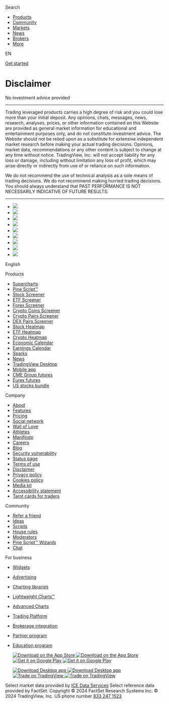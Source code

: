  

[](https://www.tradingview.com/)

Search

* [Products](https://www.tradingview.com/chart/)
* [Community](https://www.tradingview.com/ideas/)
* [Markets](https://www.tradingview.com/markets/)
* [News](https://www.tradingview.com/news/)
* [Brokers](https://www.tradingview.com/brokers/)
* [More](https://www.tradingview.com/support/)

EN 

[Get started](https://www.tradingview.com/pricing/?source=header_go_pro_button&feature=start_free_trial)

Disclaimer
==========

No investment advice provided


---------------------------------

Trading leveraged products carries a high degree of risk and you could lose more than your initial deposit. Any opinions, chats, messages, news, research, analyses, prices, or other information contained on this Website are provided as general market information for educational and entertainment purposes only, and do not constitute investment advice. The Website should not be relied upon as a substitute for extensive independent market research before making your actual trading decisions. Opinions, market data, recommendations or any other content is subject to change at any time without notice. TradingView, Inc. will not accept liability for any loss or damage, including without limitation any loss of profit, which may arise directly or indirectly from use of or reliance on such information.

We do not recommend the use of technical analysis as a sole means of trading decisions. We do not recommend making hurried trading decisions. You should always understand that PAST PERFORMANCE IS NOT NECESSARILY INDICATIVE OF FUTURE RESULTS.

 

* * *

[](https://www.tradingview.com/)

* [![](/static/bundles/ui-lib/icons/28px-filled/social-icons/x-twitter-color-off.svg)](https://twitter.com/tradingview/)
* [![](/static/bundles/ui-lib/icons/28px-filled/social-icons/facebook-color-off.svg)](https://www.facebook.com/tradingview/)
* [![](/static/bundles/ui-lib/icons/28px-filled/social-icons/youtube-color-off.svg)](https://www.youtube.com/@TradingView)
* [![](/static/bundles/ui-lib/icons/28px-filled/social-icons/instagram-color-off.svg)](https://www.instagram.com/tradingview/)
* [![](/static/bundles/ui-lib/icons/28px-filled/social-icons/telegram-color-off.svg)](https://t.me/tradingview/)
* [![](/static/bundles/ui-lib/icons/28px-filled/social-icons/tiktok-color-off.svg)](https://www.tiktok.com/@tradingview/)
* [![](/static/bundles/ui-lib/icons/28px-filled/social-icons/reddit-color-off.svg)](https://www.reddit.com/r/TradingView/)
* [![](/static/bundles/ui-lib/icons/28px-filled/social-icons/discord-color-off.svg)](https://discord.com/invite/tradingview-641192799211094016)
* [![](/static/bundles/ui-lib/icons/28px-filled/social-icons/linkedin-color-off.svg)](https://www.linkedin.com/company/tradingview/)

English

Products

* [Supercharts](https://www.tradingview.com/chart/)
* [Pine Script™](https://www.tradingview.com/pine-script-docs/)
* [Stock Screener](https://www.tradingview.com/screener/)
* [ETF Screener](https://www.tradingview.com/etf-screener/)
* [Forex Screener](https://www.tradingview.com/forex-screener/)
* [Crypto Coins Screener](https://www.tradingview.com/crypto-coins-screener/)
* [Crypto Pairs Screener](https://www.tradingview.com/crypto-screener/)
* [DEX Pairs Screener](https://www.tradingview.com/dex-screener/)
* [Stock Heatmap](https://www.tradingview.com/heatmap/stock/)
* [ETF Heatmap](https://www.tradingview.com/heatmap/etf/)
* [Crypto Heatmap](https://www.tradingview.com/heatmap/crypto/)
* [Economic Calendar](https://www.tradingview.com/economic-calendar/)
* [Earnings Calendar](https://www.tradingview.com/markets/stocks-usa/earnings/)
* [Sparks](https://www.tradingview.com/sparks/)
* [News](https://www.tradingview.com/news/)
* [TradingView Desktop](https://www.tradingview.com/desktop/)
* [Mobile app](https://www.tradingview.com/mobile/)
* [CME Group futures](https://www.tradingview.com/cme/)
* [Eurex futures](https://www.tradingview.com/eurex/)
* [US stocks bundle](https://www.tradingview.com/us-markets-bundle/)

Company

* [About](https://www.tradingview.com/about/)
* [Features](https://www.tradingview.com/features/)
* [Pricing](https://www.tradingview.com/pricing/?source=footer&feature=pricing)
* [Social network](https://www.tradingview.com/social-network/)
* [Wall of Love](https://www.tradingview.com/wall-of-love/)
* [Athletes](https://www.tradingview.com/athletes/)
* [Manifesto](https://www.tradingview.com/manifesto/)
* [Careers](https://www.tradingview.com/careers/)
* [Blog](https://www.tradingview.com/blog/en/)
* [Security vulnerability](https://www.tradingview.com/bounty/)
* [Status page](https://status.tradingview.com/)
* [Terms of use](https://www.tradingview.com/policies/)
* [Disclaimer](https://www.tradingview.com/disclaimer/)
* [Privacy policy](https://www.tradingview.com/privacy-policy/)
* [Cookies policy](https://www.tradingview.com/cookies-policy/)
* [Media kit](https://www.tradingview.com/media-kit/)
* [Accessibility statement](https://www.tradingview.com/accessibility/)
* [Tarot cards for traders](https://www.tradingview.com/tarot-reading/)

Community

* [Refer a friend](https://www.tradingview.com/share-your-love/?source=footer&feature=refer_friend)
* [Ideas](https://www.tradingview.com/ideas/)
* [Scripts](https://www.tradingview.com/scripts/)
* [House rules](https://www.tradingview.com/house-rules/)
* [Moderators](https://www.tradingview.com/moderators/)
* [Pine Script™ Wizards](https://www.tradingview.com/pine-wizards/)
* [Chat](https://www.tradingview.com/chat/)

For business

* [Widgets](https://www.tradingview.com/widget/)
* [Advertising](https://www.tradingview.com/advertising-info/)
* [Charting libraries](https://www.tradingview.com/free-charting-libraries/)
* [Lightweight Charts™](https://www.tradingview.com/lightweight-charts/)
* [Advanced Charts](https://www.tradingview.com/advanced-charts/)
* [Trading Platform](https://www.tradingview.com/trading-platform/)
* [Brokerage integration](https://www.tradingview.com/brokerage-integration/)
* [Partner program](https://www.tradingview.com/partner-program/)
* [Education program](https://www.tradingview.com/students/)

  [![Download on the App Store](https://static.tradingview.com/static/images/svg/app-store-badge/light-theme/app-store-badge-en.svg) ![Download on the App Store](https://static.tradingview.com/static/images/svg/app-store-badge/dark-theme/app-store-badge-en.svg)](https://itunes.apple.com/us/app/tradingview-trading-community-charts-and-quotes/id1205990992?pt=118302550&ct=footer)[![Get it on Google Play](https://static.tradingview.com/static/images/svg/google-play-badge/light-theme/google-play-badge-en.svg) ![Get it on Google Play](https://static.tradingview.com/static/images/svg/google-play-badge/dark-theme/google-play-badge-en.svg)](https://play.google.com/store/apps/details?id=com.tradingview.tradingviewapp&referrer=utm_source%3Dtradingview%26utm_medium%3Dgplay_footer)

  [![Download Desktop app](https://static.tradingview.com/static/images/svg/app-desktop-badge/light-theme/app-desktop-badge-en.svg) ![Download Desktop app](https://static.tradingview.com/static/images/svg/app-desktop-badge/dark-theme/app-desktop-badge-en.svg)](https://www.tradingview.com/desktop/)[![Trade on TradingView](https://static.tradingview.com/static/images/svg/trade-on-tradingview-badges/light-theme/trade-on-tradingview-badges-en.svg) ![Trade on TradingView](https://static.tradingview.com/static/images/svg/trade-on-tradingview-badges/dark-theme/trade-on-tradingview-badges-en.svg)](https://www.tradingview.com/brokers/)

Select market data provided by [ICE Data Services](https://www.theice.com/market-data) Select reference data provided by FactSet. Copyright © 2024 FactSet Research Systems Inc. © 2024 TradingView, Inc. US phone number [833 247 1523](tel:8332471523)